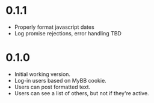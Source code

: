 # 0.1.1

- Properly format javascript dates
- Log promise rejections, error handling TBD


# 0.1.0

- Initial working version.
- Log-in users based on MyBB cookie.
- Users can post formatted text.
- Users can see a list of others, but not if they're active.